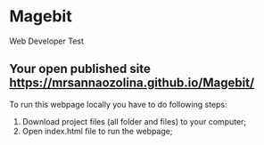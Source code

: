 # Magebit
Web Developer Test
##  Your open published site  https://mrsannaozolina.github.io/Magebit/

To run this webpage locally you have to do following steps:
1. Download project files (all folder and files) to your computer;
2. Open index.html file to run the webpage;

